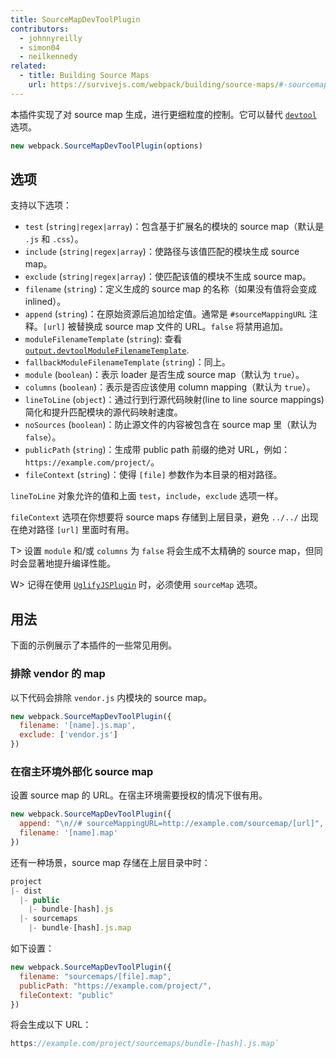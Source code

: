 ```yaml
---
title: SourceMapDevToolPlugin
contributors:
  - johnnyreilly
  - simon04
  - neilkennedy
related:
  - title: Building Source Maps
    url: https://survivejs.com/webpack/building/source-maps/#-sourcemapdevtoolplugin-and-evalsourcemapdevtoolplugin-
---
```


本插件实现了对 source map 生成，进行更细粒度的控制。它可以替代 [`devtool`](/configuration/devtool/) 选项。

``` js
new webpack.SourceMapDevToolPlugin(options)
```


## 选项

支持以下选项：

- `test` (`string|regex|array`)：包含基于扩展名的模块的 source map（默认是 `.js` 和 `.css`）。
- `include` (`string|regex|array`)：使路径与该值匹配的模块生成 source map。
- `exclude` (`string|regex|array`)：使匹配该值的模块不生成 source map。
- `filename` (`string`)：定义生成的 source map 的名称（如果没有值将会变成 inlined）。
- `append` (`string`)：在原始资源后追加给定值。通常是 `#sourceMappingURL` 注释。`[url]` 被替换成 source map 文件的 URL。`false` 将禁用追加。
- `moduleFilenameTemplate` (`string`): 查看 [`output.devtoolModuleFilenameTemplate`](/configuration/output/#output-devtoolmodulefilenametemplate).
- `fallbackModuleFilenameTemplate` (`string`)：同上。
- `module` (`boolean`)：表示 loader 是否生成 source map（默认为 `true`）。
- `columns` (`boolean`)：表示是否应该使用 column mapping（默认为 `true`）。
- `lineToLine` (`object`)：通过行到行源代码映射(line to line source mappings)简化和提升匹配模块的源代码映射速度。
- `noSources` (`boolean`)：防止源文件的内容被包含在 source map 里（默认为 `false`）。
- `publicPath` (`string`)：生成带 public path 前缀的绝对 URL，例如：`https://example.com/project/`。
- `fileContext` (`string`)：使得 `[file]` 参数作为本目录的相对路径。

`lineToLine` 对象允许的值和上面 `test`，`include`，`exclude` 选项一样。

`fileContext` 选项在你想要将 source maps 存储到上层目录，避免 `../../` 出现在绝对路径 `[url]` 里面时有用。

T> 设置 `module` 和/或 `columns` 为 `false` 将会生成不太精确的 source map，但同时会显著地提升编译性能。

W> 记得在使用 [`UglifyJSPlugin`](/plugins/uglifyjs-webpack-plugin) 时，必须使用 `sourceMap` 选项。

## 用法

下面的示例展示了本插件的一些常见用例。

### 排除 vendor 的 map

以下代码会排除 `vendor.js` 内模块的 source map。

``` js
new webpack.SourceMapDevToolPlugin({
  filename: '[name].js.map',
  exclude: ['vendor.js']
})
```

### 在宿主环境外部化 source map

设置 source map 的 URL。在宿主环境需要授权的情况下很有用。

``` js
new webpack.SourceMapDevToolPlugin({
  append: "\n//# sourceMappingURL=http://example.com/sourcemap/[url]",
  filename: '[name].map'
})
```

还有一种场景，source map 存储在上层目录中时：

``` js
project
|- dist
  |- public
    |- bundle-[hash].js
  |- sourcemaps
    |- bundle-[hash].js.map
```

如下设置：

``` js
new webpack.SourceMapDevToolPlugin({
  filename: "sourcemaps/[file].map",
  publicPath: "https://example.com/project/",
  fileContext: "public"
})
```

将会生成以下 URL：

``` js
https://example.com/project/sourcemaps/bundle-[hash].js.map`
```
